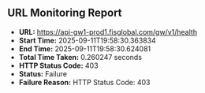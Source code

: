 ## URL Monitoring Report

- **URL:** https://api-gw1-prod1.fisglobal.com/gw/v1/health
- **Start Time:** 2025-09-11T19:58:30.363834
- **End Time:** 2025-09-11T19:58:30.624081
- **Total Time Taken:** 0.260247 seconds
- **HTTP Status Code:** 403
- **Status:** Failure
- **Failure Reason:** HTTP Status Code: 403
